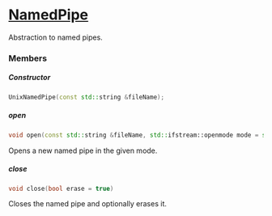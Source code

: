 # [NamedPipe](UnixNamedPipe.hpp)

Abstraction to named pipes.

### Members

##### Constructor
```cpp
UnixNamedPipe(const std::string &fileName);
```

##### open
```cpp
void open(const std::string &fileName, std::ifstream::openmode mode = std::ifstream::in | std::ifstream::out);
```
Opens a new named pipe in the given mode.

##### close
```cpp
void close(bool erase = true)
```
Closes the named pipe and optionally erases it.
